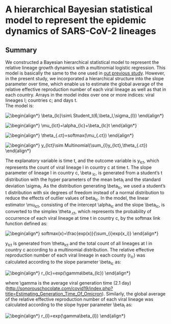 # A hierarchical Bayesian statistical model to represent the epidemic dynamics of SARS-CoV-2 lineages

## Summary
We constructed a Bayesian hierarchical statistical model to represent the relative lineage growth dynamics with a multinomial logistic regression. This model is basically the same to the one used in [out previous study](https://www.nature.com/articles/s41586-022-04462-1 "Omicron paper"). However, in the present study, we incorporated a hierarchical structure into the slope parameter over time, which enable us to estimate the global average of the relative effective reproduction number of each viral lineage as well as that in each country. Arrays in the model index over one or more indices: viral lineages l; countries c; and days t.  
The model is:

![\begin{align*}
\beta_{lc}\sim\ Student\_t(6,\beta_l,\sigma_{l})
\end{align*}
](https://render.githubusercontent.com/render/math?math=%5Cdisplaystyle+%5Cbegin%7Balign%2A%7D%0A%5Cbeta_%7Blc%7D%5Csim%5C+Student%5C_t%286%2C%5Cbeta_l%2C%5Csigma_%7Bl%7D%29%0A%5Cend%7Balign%2A%7D%0A)  

![\begin{align*}
\mu_{lct}=\alpha_{lc}+\beta_{lc}t
\end{align*}
](https://render.githubusercontent.com/render/math?math=%5Cdisplaystyle+%5Cbegin%7Balign%2A%7D%0A%5Cmu_%7Blct%7D%3D%5Calpha_%7Blc%7D%2B%5Cbeta_%7Blc%7Dt%0A%5Cend%7Balign%2A%7D%0A)

![\begin{align*}
\theta_{.ct}=softmax(\mu_{.ct})
\end{align*}
](https://render.githubusercontent.com/render/math?math=%5Cdisplaystyle+%5Cbegin%7Balign%2A%7D%0A%5Ctheta_%7B.ct%7D%3Dsoftmax%28%5Cmu_%7B.ct%7D%29%0A%5Cend%7Balign%2A%7D%0A)

![\begin{align*}
y_{lct}\sim Multinomial(\sum_{l}y_{lct},\theta_{.ct})
\end{align*}
](https://render.githubusercontent.com/render/math?math=%5Cdisplaystyle+%5Cbegin%7Balign%2A%7D%0Ay_%7Blct%7D%5Csim+Multinomial%28%5Csum_%7Bl%7Dy_%7Blct%7D%2C%5Ctheta_%7B.ct%7D%29%0A%5Cend%7Balign%2A%7D%0A)

The explanatory variable is time t, and the outcome variable is y<sub>lct</sub>, which represents the count of viral lineage l in country c at time t. The slope parameter of lineage l in country c, \beta <sub>lc</sub>, is generated from a student’s t distribution with the hyper parameters of the mean beta<sub>l</sub> and the standard deviation \sigma<sub>l</sub>. As the distribution generating \beta<sub>lc</sub>, we used a student’s t distribution with six degrees of freedom instead of a normal distribution to reduce the effects of outlier values of beta<sub>lc</sub>. In the model, the linear estimator \mu<sub>lct</sub>, consisting of the intercept \alpha<sub>lc</sub> and the slope \beta<sub>lc</sub>, is converted to the simplex \theta<sub>.ct</sub>, which represents the probability of occurrence of each viral lineage at time t in country c, by the softmax link function defined as:

![\begin{align*}
softmax(x)=\frac{exp(x)}{\sum_{i}exp(x_i)}
\end{align*}
](https://render.githubusercontent.com/render/math?math=%5Cdisplaystyle+%5Cbegin%7Balign%2A%7D%0Asoftmax%28x%29%3D%5Cfrac%7Bexp%28x%29%7D%7B%5Csum_%7Bi%7Dexp%28x_i%29%7D%0A%5Cend%7Balign%2A%7D%0A)

y<sub>lct</sub> is generated from \theta<sub>lct</sub> and the total count of all lineages at l in country c according to a multinomial distribution.
	The relative effective reproduction number of each viral lineage in each county (r<sub>lc</sub>) was calculated according to the slope parameter \beta<sub>lc</sub> as:

![\begin{align*}
r_{lc}=exp(\gamma\beta_{lc})
\end{align*}
](https://render.githubusercontent.com/render/math?math=%5Cdisplaystyle+%5Cbegin%7Balign%2A%7D%0Ar_%7Blc%7D%3Dexp%28%5Cgamma%5Cbeta_%7Blc%7D%29%0A%5Cend%7Balign%2A%7D%0A)


where \gamma is the average viral generation time (2.1 day) (http://sonorouschocolate.com/covid19/index.php?title=Estimating_Generation_Time_Of_Omicron). Similarly, the global average of the relative effective reproduction number of each viral lineage was calculated according to the slope hyper parameter \beta<sub>l</sub> as:

![\begin{align*}
r_{l}=exp(\gamma\beta_{l})
\end{align*}
](https://render.githubusercontent.com/render/math?math=%5Cdisplaystyle+%5Cbegin%7Balign%2A%7D%0Ar_%7Bl%7D%3Dexp%28%5Cgamma%5Cbeta_%7Bl%7D%29%0A%5Cend%7Balign%2A%7D%0A)













